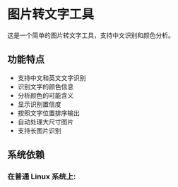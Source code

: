 # 图片转文字工具

这是一个简单的图片转文字工具，支持中文识别和颜色分析。

## 功能特点

- 支持中文和英文文字识别
- 识别文字的颜色信息
- 分析颜色的可能含义
- 显示识别置信度
- 按照文字位置排序输出
- 自动处理大尺寸图片
- 支持长图片识别

## 系统依赖

### 在普通 Linux 系统上:
